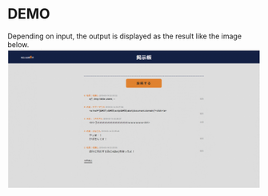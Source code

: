 # DEMO

Depending on input, the output is displayed as the result like the image below.
![result](https://raw.githubusercontent.com/qwertyuiopngsdfg/BBS_PHP/master/bbs.gif)
